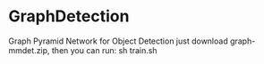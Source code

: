 # GraphDetection
Graph Pyramid Network for Object Detection
just download graph-mmdet.zip, then you can run: sh train.sh
